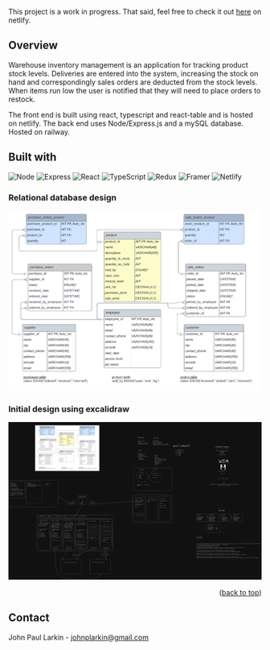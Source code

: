<a name="readme-top"></a>
This project is a work in progress.
That said, feel free to check it out <a href="https://wim-front-end.netlify.app/">here</a> on netlify.

## Overview
Warehouse inventory management is an application for tracking product stock levels. Deliveries are entered into the system, increasing the stock on hand and correspondingly sales orders are deducted from the stock levels. When items run low the user is notified that they will need to place orders to restock. 

The front end is built using react, typescript and react-table and is hosted on netlify.
The back end uses Node/Express.js and a mySQL database. Hosted on railway.
## Built with

![Node](https://img.shields.io/badge/Node.js-43853D?style=for-the-badge&logo=node.js&logoColor=white)
![Express](https://img.shields.io/badge/Express.js-404D59?style=for-the-badge)
![React](https://img.shields.io/badge/react-%2320232a.svg?style=for-the-badge&logo=react&logoColor=%2361DAFB)
![TypeScript](https://img.shields.io/badge/typescript-%23007ACC.svg?style=for-the-badge&logo=typescript&logoColor=white)
![Redux](https://img.shields.io/badge/redux-%23593d88.svg?style=for-the-badge&logo=redux&logoColor=white)
![Framer](https://img.shields.io/badge/Framer-black?style=for-the-badge&logo=framer&logoColor=blue)
![Netlify](https://img.shields.io/badge/Netlify-00C7B7?style=for-the-badge&logo=netlify&logoColor=white)




### Relational database design
<span>
    <a href="https://wim-front-end.netlify.app/">
      <img src="https://github.com/Fishamble/wim/blob/master/images/RDB.png" alt="initial excalidraw design" width="600px" />      
    </a>
    <br>
</span>

### Initial design using excalidraw
<span>
    <a href="https://wim-front-end.netlify.app/">
      <img src="https://github.com/Fishamble/wim/blob/master/images/Excalidraw.png" alt="initial excalidraw design" width="600px" />      
    </a>
    <br>
</span>

<p align="right">(<a href="#readme-top">back to top</a>)</p>

## Contact

John Paul Larkin - johnplarkin@gmail.com
